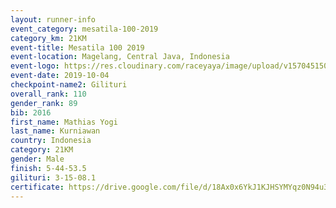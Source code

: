 ```yaml
---
layout: runner-info 
event_category: mesatila-100-2019 
category_km: 21KM 
event-title: Mesatila 100 2019 
event-location: Magelang, Central Java, Indonesia 
event-logo: https://res.cloudinary.com/raceyaya/image/upload/v1570451507/logo/mesastila100_jin7bl.jpg 
event-date: 2019-10-04 
checkpoint-name2: Gilituri 
overall_rank: 110
gender_rank: 89
bib: 2016
first_name: Mathias Yogi
last_name: Kurniawan
country: Indonesia
category: 21KM
gender: Male
finish: 5-44-53.5
gilituri: 3-15-08.1
certificate: https://drive.google.com/file/d/18Ax0x6YkJ1KJHSYMYqz0N94u38vyv__0/view?usp=sharing
---
```

